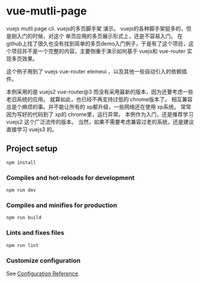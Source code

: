 # vue-mutli-page
vuejs mutli page cli. vuejs的多页脚手架 演示。 vuejs的各种脚手架挺多的，但是刚入门的时候，对这个 单页应用的多页展示形式上，还是不容易入门。 在github上找了很久也没有找到简单的多页demo入门例子，于是有了这个项目，这个项目并不是一个完整的内容，主要侧重于演示如何基于 vuejs和 vue-router 实现多页效果。

这个例子用到了 vuejs vue-router elemeui ，以及其他一些自动引入的依赖插件。 

本例采用的是 vuejs2  vue-router@3 而没有采用最新的版本，因为还要考虑一些老旧系统的应用。 就算如此，也已经不再支持过低的 chrome版本了。  相互兼容总是个麻烦的事。并不能让所有的 xp都升级，一些网络还在使用 xp系统。 常常因为写好的代码到了 xp的 chrome里，运行异常。 本例作为入门，还是推荐学习 vuejs2 这个广泛流传的版本。 当然，如果不需要考虑兼容过老的系统，还是建议直接学习 vuejs3 的。

## Project setup
```
npm install
```

### Compiles and hot-reloads for development
```
npm run dev
```

### Compiles and minifies for production
```
npm run build
```

### Lints and fixes files
```
npm run lint
```

### Customize configuration
See [Configuration Reference](https://cli.vuejs.org/config/).
